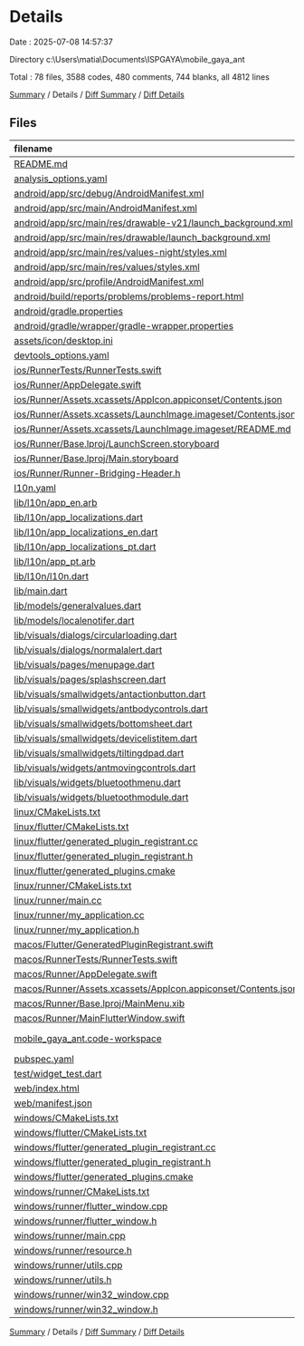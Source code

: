 # Details

Date : 2025-07-08 14:57:37

Directory c:\\Users\\matia\\Documents\\ISPGAYA\\mobile_gaya_ant

Total : 78 files,  3588 codes, 480 comments, 744 blanks, all 4812 lines

[Summary](results.md) / Details / [Diff Summary](diff.md) / [Diff Details](diff-details.md)

## Files
| filename | language | code | comment | blank | total |
| :--- | :--- | ---: | ---: | ---: | ---: |
| [README.md](/README.md) | Markdown | 10 | 0 | 7 | 17 |
| [analysis\_options.yaml](/analysis_options.yaml) | YAML | 3 | 22 | 4 | 29 |
| [android/app/src/debug/AndroidManifest.xml](/android/app/src/debug/AndroidManifest.xml) | XML | 3 | 4 | 1 | 8 |
| [android/app/src/main/AndroidManifest.xml](/android/app/src/main/AndroidManifest.xml) | XML | 40 | 11 | 3 | 54 |
| [android/app/src/main/res/drawable-v21/launch\_background.xml](/android/app/src/main/res/drawable-v21/launch_background.xml) | XML | 4 | 7 | 2 | 13 |
| [android/app/src/main/res/drawable/launch\_background.xml](/android/app/src/main/res/drawable/launch_background.xml) | XML | 4 | 7 | 2 | 13 |
| [android/app/src/main/res/values-night/styles.xml](/android/app/src/main/res/values-night/styles.xml) | XML | 9 | 9 | 1 | 19 |
| [android/app/src/main/res/values/styles.xml](/android/app/src/main/res/values/styles.xml) | XML | 9 | 9 | 1 | 19 |
| [android/app/src/profile/AndroidManifest.xml](/android/app/src/profile/AndroidManifest.xml) | XML | 3 | 4 | 1 | 8 |
| [android/build/reports/problems/problems-report.html](/android/build/reports/problems/problems-report.html) | HTML | 548 | 2 | 114 | 664 |
| [android/gradle.properties](/android/gradle.properties) | Properties | 3 | 0 | 1 | 4 |
| [android/gradle/wrapper/gradle-wrapper.properties](/android/gradle/wrapper/gradle-wrapper.properties) | Properties | 5 | 0 | 1 | 6 |
| [assets/icon/desktop.ini](/assets/icon/desktop.ini) | Ini | 2 | 0 | 1 | 3 |
| [devtools\_options.yaml](/devtools_options.yaml) | YAML | 3 | 0 | 1 | 4 |
| [ios/RunnerTests/RunnerTests.swift](/ios/RunnerTests/RunnerTests.swift) | Swift | 7 | 2 | 4 | 13 |
| [ios/Runner/AppDelegate.swift](/ios/Runner/AppDelegate.swift) | Swift | 12 | 0 | 2 | 14 |
| [ios/Runner/Assets.xcassets/AppIcon.appiconset/Contents.json](/ios/Runner/Assets.xcassets/AppIcon.appiconset/Contents.json) | JSON | 1 | 0 | 0 | 1 |
| [ios/Runner/Assets.xcassets/LaunchImage.imageset/Contents.json](/ios/Runner/Assets.xcassets/LaunchImage.imageset/Contents.json) | JSON | 23 | 0 | 1 | 24 |
| [ios/Runner/Assets.xcassets/LaunchImage.imageset/README.md](/ios/Runner/Assets.xcassets/LaunchImage.imageset/README.md) | Markdown | 3 | 0 | 2 | 5 |
| [ios/Runner/Base.lproj/LaunchScreen.storyboard](/ios/Runner/Base.lproj/LaunchScreen.storyboard) | XML | 36 | 1 | 1 | 38 |
| [ios/Runner/Base.lproj/Main.storyboard](/ios/Runner/Base.lproj/Main.storyboard) | XML | 25 | 1 | 1 | 27 |
| [ios/Runner/Runner-Bridging-Header.h](/ios/Runner/Runner-Bridging-Header.h) | C++ | 1 | 0 | 1 | 2 |
| [l10n.yaml](/l10n.yaml) | YAML | 4 | 0 | 0 | 4 |
| [lib/l10n/app\_en.arb](/lib/l10n/app_en.arb) | JSON | 32 | 0 | 0 | 32 |
| [lib/l10n/app\_localizations.dart](/lib/l10n/app_localizations.dart) | Dart | 81 | 168 | 42 | 291 |
| [lib/l10n/app\_localizations\_en.dart](/lib/l10n/app_localizations_en.dart) | Dart | 62 | 3 | 29 | 94 |
| [lib/l10n/app\_localizations\_pt.dart](/lib/l10n/app_localizations_pt.dart) | Dart | 61 | 3 | 29 | 93 |
| [lib/l10n/app\_pt.arb](/lib/l10n/app_pt.arb) | JSON | 32 | 0 | 0 | 32 |
| [lib/l10n/l10n.dart](/lib/l10n/l10n.dart) | Dart | 6 | 0 | 2 | 8 |
| [lib/main.dart](/lib/main.dart) | Dart | 48 | 1 | 5 | 54 |
| [lib/models/generalvalues.dart](/lib/models/generalvalues.dart) | Dart | 2 | 0 | 3 | 5 |
| [lib/models/localenotifer.dart](/lib/models/localenotifer.dart) | Dart | 9 | 0 | 4 | 13 |
| [lib/visuals/dialogs/circularloading.dart](/lib/visuals/dialogs/circularloading.dart) | Dart | 28 | 0 | 5 | 33 |
| [lib/visuals/dialogs/normalalert.dart](/lib/visuals/dialogs/normalalert.dart) | Dart | 23 | 0 | 5 | 28 |
| [lib/visuals/pages/menupage.dart](/lib/visuals/pages/menupage.dart) | Dart | 191 | 7 | 27 | 225 |
| [lib/visuals/pages/splashscreen.dart](/lib/visuals/pages/splashscreen.dart) | Dart | 52 | 0 | 10 | 62 |
| [lib/visuals/smallwidgets/antactionbutton.dart](/lib/visuals/smallwidgets/antactionbutton.dart) | Dart | 53 | 1 | 10 | 64 |
| [lib/visuals/smallwidgets/antbodycontrols.dart](/lib/visuals/smallwidgets/antbodycontrols.dart) | Dart | 121 | 1 | 14 | 136 |
| [lib/visuals/smallwidgets/bottomsheet.dart](/lib/visuals/smallwidgets/bottomsheet.dart) | Dart | 16 | 0 | 4 | 20 |
| [lib/visuals/smallwidgets/devicelistitem.dart](/lib/visuals/smallwidgets/devicelistitem.dart) | Dart | 17 | 0 | 5 | 22 |
| [lib/visuals/smallwidgets/tiltingdpad.dart](/lib/visuals/smallwidgets/tiltingdpad.dart) | Dart | 169 | 2 | 32 | 203 |
| [lib/visuals/widgets/antmovingcontrols.dart](/lib/visuals/widgets/antmovingcontrols.dart) | Dart | 74 | 2 | 10 | 86 |
| [lib/visuals/widgets/bluetoothmenu.dart](/lib/visuals/widgets/bluetoothmenu.dart) | Dart | 78 | 0 | 3 | 81 |
| [lib/visuals/widgets/bluetoothmodule.dart](/lib/visuals/widgets/bluetoothmodule.dart) | Dart | 110 | 6 | 26 | 142 |
| [linux/CMakeLists.txt](/linux/CMakeLists.txt) | CMake | 104 | 0 | 25 | 129 |
| [linux/flutter/CMakeLists.txt](/linux/flutter/CMakeLists.txt) | CMake | 79 | 0 | 10 | 89 |
| [linux/flutter/generated\_plugin\_registrant.cc](/linux/flutter/generated_plugin_registrant.cc) | C++ | 3 | 4 | 5 | 12 |
| [linux/flutter/generated\_plugin\_registrant.h](/linux/flutter/generated_plugin_registrant.h) | C++ | 5 | 5 | 6 | 16 |
| [linux/flutter/generated\_plugins.cmake](/linux/flutter/generated_plugins.cmake) | CMake | 18 | 0 | 6 | 24 |
| [linux/runner/CMakeLists.txt](/linux/runner/CMakeLists.txt) | CMake | 21 | 0 | 6 | 27 |
| [linux/runner/main.cc](/linux/runner/main.cc) | C++ | 5 | 0 | 2 | 7 |
| [linux/runner/my\_application.cc](/linux/runner/my_application.cc) | C++ | 83 | 21 | 27 | 131 |
| [linux/runner/my\_application.h](/linux/runner/my_application.h) | C++ | 7 | 7 | 5 | 19 |
| [macos/Flutter/GeneratedPluginRegistrant.swift](/macos/Flutter/GeneratedPluginRegistrant.swift) | Swift | 4 | 3 | 4 | 11 |
| [macos/RunnerTests/RunnerTests.swift](/macos/RunnerTests/RunnerTests.swift) | Swift | 7 | 2 | 4 | 13 |
| [macos/Runner/AppDelegate.swift](/macos/Runner/AppDelegate.swift) | Swift | 11 | 0 | 3 | 14 |
| [macos/Runner/Assets.xcassets/AppIcon.appiconset/Contents.json](/macos/Runner/Assets.xcassets/AppIcon.appiconset/Contents.json) | JSON | 68 | 0 | 1 | 69 |
| [macos/Runner/Base.lproj/MainMenu.xib](/macos/Runner/Base.lproj/MainMenu.xib) | XML | 343 | 0 | 1 | 344 |
| [macos/Runner/MainFlutterWindow.swift](/macos/Runner/MainFlutterWindow.swift) | Swift | 12 | 0 | 4 | 16 |
| [mobile\_gaya\_ant.code-workspace](/mobile_gaya_ant.code-workspace) | JSON with Comments | 8 | 0 | 0 | 8 |
| [pubspec.yaml](/pubspec.yaml) | YAML | 40 | 46 | 17 | 103 |
| [test/widget\_test.dart](/test/widget_test.dart) | Dart | 14 | 10 | 7 | 31 |
| [web/index.html](/web/index.html) | HTML | 19 | 15 | 5 | 39 |
| [web/manifest.json](/web/manifest.json) | JSON | 35 | 0 | 1 | 36 |
| [windows/CMakeLists.txt](/windows/CMakeLists.txt) | CMake | 89 | 0 | 20 | 109 |
| [windows/flutter/CMakeLists.txt](/windows/flutter/CMakeLists.txt) | CMake | 98 | 0 | 12 | 110 |
| [windows/flutter/generated\_plugin\_registrant.cc](/windows/flutter/generated_plugin_registrant.cc) | C++ | 6 | 4 | 5 | 15 |
| [windows/flutter/generated\_plugin\_registrant.h](/windows/flutter/generated_plugin_registrant.h) | C++ | 5 | 5 | 6 | 16 |
| [windows/flutter/generated\_plugins.cmake](/windows/flutter/generated_plugins.cmake) | CMake | 19 | 0 | 6 | 25 |
| [windows/runner/CMakeLists.txt](/windows/runner/CMakeLists.txt) | CMake | 34 | 0 | 7 | 41 |
| [windows/runner/flutter\_window.cpp](/windows/runner/flutter_window.cpp) | C++ | 49 | 7 | 16 | 72 |
| [windows/runner/flutter\_window.h](/windows/runner/flutter_window.h) | C++ | 20 | 5 | 9 | 34 |
| [windows/runner/main.cpp](/windows/runner/main.cpp) | C++ | 30 | 4 | 10 | 44 |
| [windows/runner/resource.h](/windows/runner/resource.h) | C++ | 9 | 6 | 2 | 17 |
| [windows/runner/utils.cpp](/windows/runner/utils.cpp) | C++ | 54 | 2 | 10 | 66 |
| [windows/runner/utils.h](/windows/runner/utils.h) | C++ | 8 | 6 | 6 | 20 |
| [windows/runner/win32\_window.cpp](/windows/runner/win32_window.cpp) | C++ | 210 | 24 | 55 | 289 |
| [windows/runner/win32\_window.h](/windows/runner/win32_window.h) | C++ | 48 | 31 | 24 | 103 |

[Summary](results.md) / Details / [Diff Summary](diff.md) / [Diff Details](diff-details.md)